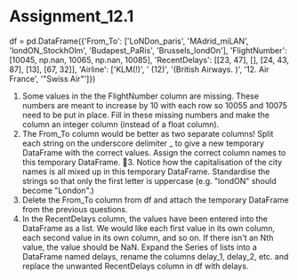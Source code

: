 # Assignment_12.1

df = pd.DataFrame({'From_To': ['LoNDon_paris', 'MAdrid_miLAN', 'londON_StockhOlm',
'Budapest_PaRis', 'Brussels_londOn'],
'FlightNumber': [10045, np.nan, 10065, np.nan, 10085],
'RecentDelays': [[23, 47], [], [24, 43, 87], [13], [67, 32]],
'Airline': ['KLM(!)', '<Air France> (12)', '(British Airways. )',
'12. Air France', '"Swiss Air"']})
1. Some values in the the FlightNumber column are missing. These numbers are meant to increase by 10 with each row so 10055 and 10075 need to be put in place. Fill in these missing numbers and make the column an integer column (instead of a float column).
2. The From_To column would be better as two separate columns! Split each string on the underscore delimiter _ to give a new temporary DataFrame with the correct values. Assign the correct column names to this temporary DataFrame.
3. Notice how the capitalisation of the city names is all mixed up in this temporary DataFrame. Standardise the strings so that only the first letter is uppercase (e.g. "londON" should become "London".)
4. Delete the From_To column from df and attach the temporary DataFrame from the previous questions.
5. In the RecentDelays column, the values have been entered into the DataFrame as a list. We would like each first value in its own column, each second value in its own column, and so on. If there isn't an Nth value, the value should be NaN.
Expand the Series of lists into a DataFrame named delays, rename the columns delay_1, delay_2, etc. and replace the unwanted RecentDelays column in df with delays.

